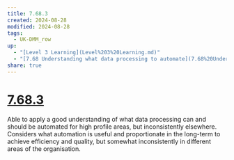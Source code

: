```yaml
---
title: 7.68.3
created: 2024-08-28
modified: 2024-08-28
tags:
  - UK-DMM_row
up:
  - "[Level 3 Learning](Level%203%20Learning.md)"
  - "[7.68 Understanding what data processing to automate](7.68%20Understanding%20what%20data%20processing%20to%20automate.md)"
share: true
---
```

# [7.68.3](7.68.3.md)

Able to apply a good understanding of what data processing can and should be automated for high profile areas, but inconsistently elsewhere. Considers what automation is useful and proportionate in the long-term to achieve efficiency and quality, but somewhat inconsistently in different areas of the organisation.
